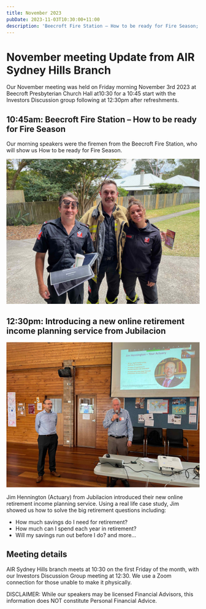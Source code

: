 ```yaml
---
title: November 2023
pubDate: 2023-11-03T10:30:00+11:00
description: 'Beecroft Fire Station – How to be ready for Fire Season; Introducing a new online retirement income planning service from Jubilacion'
---
```


# November meeting Update from AIR Sydney Hills Branch

Our November meeting was held on Friday morning November 3rd 2023 at Beecroft Presbyterian Church Hall at10:30 for a 10:45 start with the Investors Discussion group following at 12:30pm after refreshments.

## 10:45am: Beecroft Fire Station – How to be ready for Fire Season

Our morning speakers were the firemen from the Beecroft Fire Station, who will show us How to be ready for Fire Season.

![firemen](../../assets/images/IMG_6415.jpeg)

## 12:30pm: Introducing a new online retirement income planning service from Jubilacion

![Jubilacion](../../assets/images/IMG_6418.jpeg)

Jim Hennington (Actuary) from Jubilacion introduced their new online retirement income planning service. Using a real life case study, Jim showed us how to solve the big retirement questions including:

- How much savings do I need for retirement?
- How much can I spend each year in retirement?
- Will my savings run out before I do? and more…

## Meeting details

AIR Sydney Hills branch meets at 10:30 on the first Friday of the month, with our Investors Discussion Group meeting at 12:30. We use a Zoom connection for those unable to make it physically.

DISCLAIMER: While our speakers may be licensed Financial Advisors, this information does NOT constitute Personal Financial Advice.
